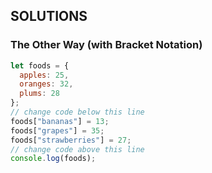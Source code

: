 ## SOLUTIONS

### The Other Way (with Bracket Notation)
```js
let foods = {
  apples: 25,
  oranges: 32,
  plums: 28
};
// change code below this line
foods["bananas"] = 13;
foods["grapes"] = 35;
foods["strawberries"] = 27;
// change code above this line
console.log(foods);
```
